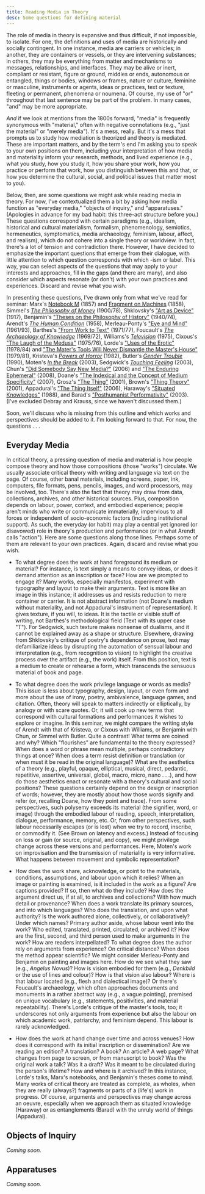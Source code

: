```yaml
---
title: Reading Media in Theory 
desc: Some questions for defining material 
---
```


The role of media in theory is expansive and thus difficult, if not impossible, to isolate. For one, the definitions and uses of media are historically and socially contingent. In one instance, media are carriers or vehicles; in another, they are containers or vessels, or they are intervening substances; in others, they may be everything from matter and mechanisms to messages, relationships, and interfaces. They may be alive or inert, compliant or resistant, figure or ground, middles or ends, autonomous or entangled, things or bodies, windows or frames, nature or culture, feminine or masculine, instruments or agents, ideas or practices, text or texture, fleeting or permanent, phenomena or noumena. Of course, my use of "or" throughout that last sentence may be part of the problem. In many cases, "and" may be more appropriate. 

*And* if we look at mentions from the 1800s forward, "media" is frequently synonymous with "material," often with negative connotations (e.g., "just the material" or "merely media"). It's a mess, really. But it's a mess that prompts us to study how mediation is theorized and theory is mediated. These are important matters, and by the term's end I'm asking you to speak to your own positions on them, including your interpretation of how media and materiality inform your research, methods, and lived experience (e.g., what you study, how you study it, how you share your work, how you practice or perform that work, how you distinguish between this and that, or how you determine the cultural, social, and political issues that matter most to you).   

Below, then, are some questions we might ask while reading media in theory. For now, I've contextualized them a bit by asking how media function as "everyday media," "objects of inquiry," and "apparatuses." (Apologies in advance for my bad habit: this three-act structure before you.) These questions correspond with certain paradigms (e.g., idealism, historical and cultural materialism, formalism, phenomenology, semiotics, hermeneutics, symptomatics, media archaeology, feminism, labour, affect, and realism), which do not cohere into a single theory or worldview. In fact, there's a lot of tension and contradiction there. However, I have decided to emphasize the important questions that emerge from their dialogue, with little attention to which question corresponds with which -ism or label. This way, you can select aspects of the questions that may apply to your interests and approaches, fill in the gaps (and there are many), and also consider which aspects resonate (or don't) with your own practices and experiences. Discard and revise what you wish. 

In presenting these questions, I've drawn only from what we've read for seminar: Marx's [Notebook M](https://www.marxists.org/archive/marx/works/1857/grundrisse/ch01.htm) (1857) and [Fragment on Machines](https://www.marxists.org/archive/marx/works/1857/grundrisse/ch13.htm#p690) (1858), Simmel's [*The Philosophy of Money*](http://www.jenteryteaches.com/noneshall/cspt/simmelMoney.pdf) (1900/78), Shklovsky's ["Art as Device"](http://www.jenteryteaches.com/noneshall/cspt/shklovskyDevice.pdf) (1917), Benjamin's ["Theses on the Philosophy of History"](http://jenteryteaches.com/noneshall/cspt/benjaminTheses.pdf) (1940/74), Arendt's [*The Human Condition*](http://www.jenteryteaches.com/noneshall/cspt/arendtHumanCondition.pdf) (1958), Merleau-Ponty's ["Eye and Mind"](http://www.jenteryteaches.com/noneshall/cspt/merleauPontyEyeMind.pdf) (1961/93), Barthes's ["From Work to Text"](http://www.jenteryteaches.com/noneshall/cspt/barthesText.pdf) (1971/77), Foucault's [*The Archaeology of Knowledge*](http://www.jenteryteaches.com/noneshall/cspt/foucaultArchaeology.pdf) (1969/72), Williams's [*Television*](http://www.jenteryteaches.com/noneshall/cspt/williamsTelevision.pdf) (1975), Cixous's ["The Laugh of the Medusa"](http://www.jenteryteaches.com/noneshall/cspt/cixousMedusa.pdf) (1975/76), Lorde's ["Uses of the Erotic"](http://www.jenteryteaches.com/noneshall/cspt/lordeErotic.pdf) (1978/84) and ["The Mater's Tools Will Never Dismantle the Master's House"](http://www.jenteryteaches.com/noneshall/cspt/lordeTools.pdf) (1979/81), Kristeva's [*Powers of Horror*](http://www.jenteryteaches.com/noneshall/cspt/kristevaAbjection.pdf) (1982), Butler's [*Gender Trouble*](http://www.jenteryteaches.com/noneshall/cspt/butlerGT.pdf) (1990), Moten's [*In the Break*](http://www.jenteryteaches.com/noneshall/cspt/motenBreak.pdf) (2003), Sedgwick's [*Touching Feeling*](http://www.jenteryteaches.com/noneshall/cspt/sedgwickTF.pdf) (2003), Chun's ["Did Somebody Say New Media?"](http://www.jenteryteaches.com/noneshall/cspt/chunNewMedia.pdf) (2006) and ["The Enduring Ephemeral"](http://www.jenteryteaches.com/noneshall/cspt/chunEnduringEphemeral.pdf) (2008), Doane's ["The Indexical and the Concept of Medium Specificity"](http://www.jenteryteaches.com/noneshall/cspt/doaneIndexical.pdf) (2007), Grosz's ["The Thing"](http://www.jenteryteaches.com/noneshall/cspt/groszThing.pdf) (2001), Brown's ["Thing Theory"](http://www.jenteryteaches.com/noneshall/cspt/brownBillThing.pdf) (2001), Appadurai's ["The Thing Itself"](http://www.jenteryteaches.com/noneshall/cspt/appaduraiThing.pdf) (2006), Haraway's ["Situated Knowledges"](http://www.jenteryteaches.com/noneshall/cspt/harawaySituated.pdf) (1988), and Barad's ["Posthumanist Performativity"](http://www.jenteryteaches.com/noneshall/cspt/baradPP.pdf) (2003). (I've excluded Debray and Krauss, since we haven't discussed them.) 

Soon, we'll discuss who is missing from this outline and which works and perspectives should be added to it. I'm looking forward to that. For now, the questions . . . 

## Everyday Media 

In critical theory, a pressing question of media and material is how people compose theory and how those compositions (those "works") circulate. We usually associate critical theory with writing and language via text on the page. Of course, other banal materials, including screens, paper, ink, computers, file formats, pens, pencils, images, and word processors, may be involved, too. There's also the fact that theory may draw from data, collections, archives, and other historical sources. Plus, composition depends on labour, power, context, and embodied experience; people aren't minds who write or communicate immaterially, impervious to all forces or independent of socio-economic factors (including institutional support). As such, the everyday (or habit) may play a central yet ignored (or disavowed) role in theory's production and performance (or in what Arendt calls "action"). Here are some questions along those lines. Perhaps some of them are relevant to your own practices. Again, discard and revise what you wish.  

* To what degree does the work at hand foreground its medium or material? For instance, is text simply a means to convey ideas, or does it demand attention as an inscription or face? How are we prompted to engage it? Many works, especially manifestos, experiment with typography and layout to make their arguments. Text is more like an image in this instance; it addresses us and resists reduction to mere container or carrier. It is not abstract information (not Doane's medium without materiality, and not Appadurai's instrument of representation). It gives texture, if you will, to ideas. It is the tactile or visible stuff of writing, not Barthes's methodological field (Text with its upper case "T"). For Sedgwick, such texture makes nonsense of dualisms, and it cannot be explained away as a shape or structure. Elsewhere, drawing from Shklovsky's critique of poetry's dependence on prose, text may defamiliarize ideas by disrupting the automation of sensual labour and interpretation (e.g., from recognition to vision) to highlight the creative process over the artifact (e.g., the work) itself. From this position, text is a medium to create or rehearse a form, which transcends the sensuous material of book and page.      

* To what degree does the work privilege language or words as media? This issue is less about typography, design, layout, or even form and more about the use of irony, poetry, ambivalence, language games, and citation. Often, theory will speak to matters indirectly or elliptically, by analogy or with scare quotes. Or, it will cook up new terms that correspond with cultural formations and performances it wishes to explore or imagine. In this seminar, we might compare the writing style of Arendt with that of Kristeva, or Cixous with Williams, or Benjamin with Chun, or Simmel with Butler. Quite a contrast! What terms are coined and why? Which "flourishes" are fundamental to the theory expressed? When does a word or phrase mean multiple, perhaps contradictory things at once? When does a term resist definition or translation (or when must it be read in the original language)? What are the aesthetics of a theory (e.g., playful, opaque, elliptical, musical, direct, pedantic, repetitive, assertive, universal, global, macro, micro, nano . . .), and how do those aesthetics enact or resonate with a theory's cultural and social positions? These questions certainly depend on the design or inscription of words; however, they are mostly about how those words signify and refer (or, recalling Doane, how they point and trace). From some perspectives, such polysemy exceeds its material (the signifier, word, or image) through the embodied labour of reading, speech, interpretation, dialogue, performance, memory, etc. Or, from other perspectives, such labour necessarily escapes (or is lost) when we try to record, inscribe, or commodify it. (See Brown on latency and excess.) Instead of focusing on loss or gain (or source, original, and copy), we might privilege change across these versions and performances. Here, Moten's work on improvisation and the transmission of materiality is very informative. What happens between movement and symbolic representation?   

* How does the work share, acknowledge, or point to the materials, conditions, assumptions, and labour upon which it relies? When an image or painting is examined, is it included in the work as a figure? Are captions provided? If so, then what do they include? How does the argument direct us, if at all, to archives and collections? With how much detail or provenance? When does a work translate its primary sources, and into which languages? Who does the translation, and upon what authority? Is the work authored alone, collectively, or collaboratively? Under which names? Primary author aside, whose labour went into the work? Who edited, translated, printed, circulated, or archived it? How are the first, second, and third person used to make arguments in the work? How are readers interpellated? To what degree does the author rely on arguments from experience? On critical distance? When does the method appear scientific? We might consider Merleau-Ponty and Benjamin on painting and images here. How do we see what they saw (e.g., *Angelus Novus*)? How is vision embodied for them (e.g., *Denkbild* or the use of lines and colour)? How is that vision also labour? Where is that labour located (e.g., flesh and dialectical image)? Or there's Foucault's archaeology, which often approaches documents and monuments in a rather abstract way (e.g., a vague pointing), premised on unique vocabulary (e.g., statements, positivities, and material repeatability). There's Lorde's critique of the master's tools, too; it underscores not only arguments from experience but also the labour on which academic work, patriarchy, and feminism depend. This labour is rarely acknowledged.   

* How does the work at hand change over time and across venues? How does it correspond with its initial inscription or dissemination? Are we reading an edition? A translation? A book? An article? A web page? What changes from page to screen, or from manuscript to book? Was the original work a talk? Was it a draft? Was it meant to be circulated during the person's lifetime? How and where is it archived? In this instance, Lorde's talks, Marx's notebooks, and Benjamin's theses come to mind. Many works of critical theory are treated as complete, as wholes, when they are really (always?) fragments or parts of a (life's) work in progress. Of course, arguments and perspectives may change across an oeuvre, especially when we approach them as situated knowledge (Haraway) or as entanglements (Barad) with the unruly world of things (Appadurai). 

## Objects of Inquiry 

*Coming soon.*

## Apparatuses

*Coming soon.*
